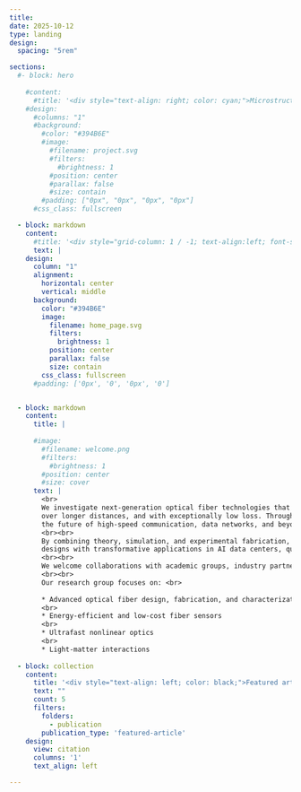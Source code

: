 ```yaml
---
title:
date: 2025-10-12
type: landing
design:
  spacing: "5rem"

sections:
  #- block: hero
    
    #content:
      #title: '<div style="text-align: right; color: cyan;">Microstructure Optical Fiber Lab</div>'
    #design:
      #columns: "1"
      #background:
        #color: "#394B6E"
        #image:
          #filename: project.svg
          #filters:
            #brightness: 1
          #position: center
          #parallax: false
          #size: contain
        #padding: ["0px", "0px", "0px", "0px"]
      #css_class: fullscreen

  - block: markdown
    content:
      #title: '<div style="grid-column: 1 / -1; text-align:left; font-size:1rem;">MOFLab projects</div>'
      text: |
    design:
      column: "1"
      alignment:
        horizontal: center
        vertical: middle
      background:
        color: "#394B6E"
        image:
          filename: home_page.svg
          filters:
            brightness: 1
          position: center
          parallax: false
          size: contain
        css_class: fullscreen
      #padding: ['0px', '0', '0px', '0']


  - block: markdown
    content:
      title: |
        
      #image:
        #filename: welcome.png
        #filters:
          #brightness: 1
        #position: center
        #size: cover
      text: |
        <br>
        We investigate next-generation optical fiber technologies that redefine how light travels. Our work centers on innovative hollow-core fibers—engineered with microscopic air channels that let light propagate faster,
        over longer distances, and with exceptionally low loss. Through advanced microstructured designs, we aim to achieve ultra-low transmission loss, minimal latency, and broad bandwidth, opening new possibilities for
        the future of high-speed communication, data networks, and beyond.
        <br><br>
        By combining theory, simulation, and experimental fabrication, we aim to understand the underlying physics of light propagation in complex fiber geometries. Our insights drive the development of practical fiber
        designs with transformative applications in AI data centers, quantum communication, ultrafast data transmission, advanced laser systems, fiber-optic sensing, and biomedical imaging.
        <br><br>
        We welcome collaborations with academic groups, industry partners, and students interested in shaping the next generation of photonic technologies.
        <br><br>
        Our research group focuses on: <br>
    
        * Advanced optical fiber design, fabrication, and characterization
        <br>
        * Energy-efficient and low-cost fiber sensors
        <br>
        * Ultrafast nonlinear optics
        <br>
        * Light-matter interactions
  
  - block: collection
    content:
      title: '<div style="text-align: left; color: black;">Featured articles</div>'
      text: ""
      count: 5
      filters:
        folders:
          - publication
        publication_type: 'featured-article'
    design:
      view: citation
      columns: '1'
      text_align: left

---
```



